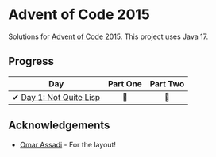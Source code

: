 # Advent of Code 2015

Solutions for [Advent of Code 2015][aoc]. This project uses Java 17.

[aoc]: https://adventofcode.com/2015/

## Progress

| Day                                                                                    | Part One | Part Two |
|----------------------------------------------------------------------------------------|:--------:|:--------:|
| ✔ [Day 1: Not Quite Lisp](src/main/java/com/arvidgranroth/adventofcode2015/day/day1/solution)             |    🌟    |    🌟    |

## Acknowledgements

* [Omar Assadi](https://github.com/OmarAssadi) - For the layout!